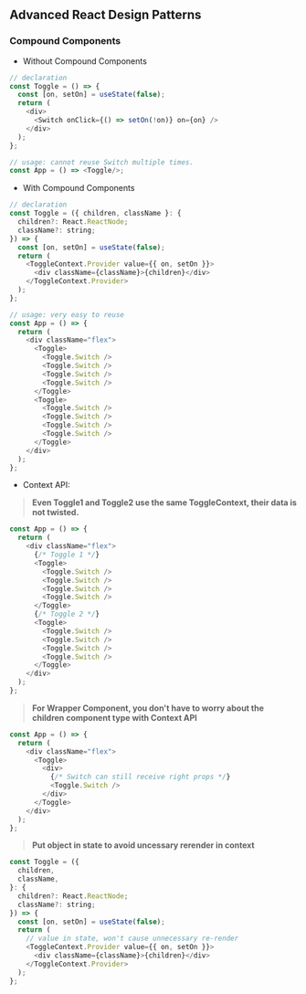 ## Advanced React Design Patterns

### Compound Components
- Without Compound Components
```javascript
// declaration
const Toggle = () => {
  const [on, setOn] = useState(false);
  return (
    <div>
      <Switch onClick={() => setOn(!on)} on={on} />
    </div>
  );
};

// usage: cannot reuse Switch multiple times.
const App = () => <Toggle/>;
```
- With Compound Components
```javascript
// declaration
const Toggle = ({ children, className }: {
  children?: React.ReactNode;
  className?: string;
}) => {
  const [on, setOn] = useState(false);
  return (
    <ToggleContext.Provider value={{ on, setOn }}>
      <div className={className}>{children}</div>
    </ToggleContext.Provider>
  );
};

// usage: very easy to reuse
const App = () => {
  return (
    <div className="flex">
      <Toggle>
        <Toggle.Switch />
        <Toggle.Switch />
        <Toggle.Switch />
        <Toggle.Switch />
      </Toggle>
      <Toggle>
        <Toggle.Switch />
        <Toggle.Switch />
        <Toggle.Switch />
        <Toggle.Switch />
      </Toggle>
    </div>
  );
};
```
- Context API: 
> **Even Toggle1 and Toggle2 use the same ToggleContext, their data is not twisted.**
```javascript
const App = () => {
  return (
    <div className="flex">
      {/* Toggle 1 */}
      <Toggle>
        <Toggle.Switch />
        <Toggle.Switch />
        <Toggle.Switch />
        <Toggle.Switch />
      </Toggle>
      {/* Toggle 2 */}
      <Toggle>
        <Toggle.Switch />
        <Toggle.Switch />
        <Toggle.Switch />
        <Toggle.Switch />
      </Toggle>
    </div>
  );
};
```
> **For Wrapper Component, you don't have to worry about the children component type with Context API**
```javascript
const App = () => {
  return (
    <div className="flex">
      <Toggle>
        <div>
          {/* Switch can still receive right props */}
          <Toggle.Switch />
        </div>
      </Toggle>
    </div>
  );
};
```
> **Put object in state to avoid uncessary rerender in context**
```javascript
const Toggle = ({
  children,
  className,
}: {
  children?: React.ReactNode;
  className?: string;
}) => {
  const [on, setOn] = useState(false);
  return (
    // value in state, won't cause unnecessary re-render
    <ToggleContext.Provider value={{ on, setOn }}>
      <div className={className}>{children}</div>
    </ToggleContext.Provider>
  );
};
```